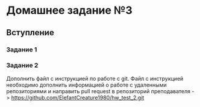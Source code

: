# Домашнее задание №3

## Вступление

### Задание 1

### Задание 2
Дополнить файл с инструкцией по работе с git. Файл с инструкцией необходимо дополнить информацией о работе с удаленными репозиториями и направить pull request в репозиторий преподавателя -> https://github.com/ElefantCreature1980/hw_test_2.git
